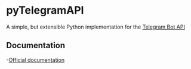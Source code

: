 # pyTelegramAPI

A simple, but extensible Python implementation for the [Telegram Bot API](https://core.telegram.org/bots/api)

## Documentation

-[Official documentation](https://pytba.readthedocs.io/en/latest/index.html)
